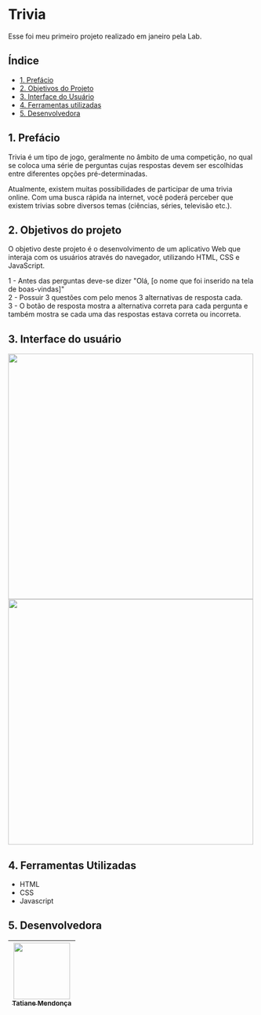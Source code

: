 # Trivia

Esse foi meu primeiro projeto realizado em janeiro pela Lab.


## Índice

- [1. Prefácio](#1-prefácio)
- [2. Objetivos do Projeto](#2-objetivos-do-projeto)
- [3. Interface do Usuário](#3-inferface-do-usuário)
- [4. Ferramentas utilizadas](#4-ferramentas-utilizadadas)
- [5. Desenvolvedora](#5-Desenvolvedora)


## 1. Prefácio

Trivia é um tipo de jogo, geralmente no âmbito de uma competição, no qual se coloca uma série de perguntas cujas respostas devem ser escolhidas entre diferentes opções pré-determinadas.

Atualmente, existem muitas possibilidades de participar de uma trivia online. Com uma busca rápida na internet, você poderá perceber que existem trivias sobre diversos temas (ciências, séries, televisão etc.).

## 2. Objetivos do projeto

O objetivo deste projeto é o desenvolvimento de um aplicativo Web que interaja com os usuários através do navegador, utilizando HTML, CSS e JavaScript.

1 - Antes das perguntas deve-se dizer "Olá, [o nome que foi inserido na tela de boas-vindas]"<br>
2 - Possuir 3 questões com pelo menos 3 alternativas de resposta cada.<br>
3 - O botão de resposta mostra a alternativa correta para cada pergunta e também mostra se cada uma das respostas estava correta ou incorreta.<br>

## 3. Interface do usuário

<img src= "https://user-images.githubusercontent.com/97405991/173959720-297d6af7-7efe-4117-88b2-422942a05750.jpg" width=500>
<img src= "https://user-images.githubusercontent.com/97405991/173960432-9e10e0c8-72d2-42ea-99d2-1fa1a3df02f8.jpg" width=500>

  
## 4. Ferramentas Utilizadas

- HTML
- CSS
- Javascript

## 5. Desenvolvedora

| [<img src="https://avatars.githubusercontent.com/u/97405991?v=4" width=115><br><sub>Tatiane Mendonça</sub>](https://github.com/Tati-Mendonca)
| :---: |





